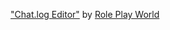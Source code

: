 <a href="https://fedoseevdmitry.github.io/chatlogeditor/">"Chat.log Editor"</a> by <a href="https://roleplayworld.ru/">Role Play World</a>